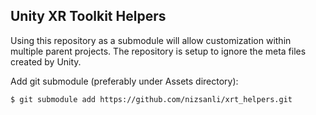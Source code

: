 ## Unity XR Toolkit Helpers

Using this repository as a submodule will allow customization within multiple parent projects. The repository is setup to ignore the meta files created by Unity.

Add git submodule (preferably under Assets directory):

```
$ git submodule add https://github.com/nizsanli/xrt_helpers.git
```
